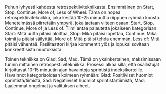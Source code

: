 Puhun lyhyesti kahdesta retrospektiivitekniikasta. Ensimmäinen on Start, Stop, Continue, More of, Less of Wheel. Tämä on nopea retrospektiivitekniikka, joka kestää 10-25 minuuttia riippuen ryhmän koosta. Menetelmässä piirretään ympyrä, joka jaetaan viiteen osaan: Start, Stop, Continue, More of ja Less of. Tiimi antaa palautetta jokaiseen kategoriaan: Start: Mitä uutta pitäisi aloittaa, Stop: Mikä pitäisi lopettaa, Continue: Mikä toimii ja pitäisi säilyttää, More of: Mitä pitäisi tehdä enemmän, Less of: Mitä pitäisi vähentää. Fasilitaattori kirjaa kommentit ylös ja lopuksi sovitaan konkreettisista muutoksista.

Toinen tekniikka on Glad, Sad, Mad. Tämä on yksinkertainen, maksimissaan tunnin mittainen retrospektiivitekniikka. Prosessi alkaa sillä, että osallistujat kirjoittavat 10-15 minuutin ajan havaintoja sprintistä indeksikorteille. Havainnot kategorisoidaan kolmeen ryhmään: Glad: Positiiviset huomiot sprintistä/tiimistä, Sad: Negatiiviset huomiot sprintistä/tiimistä, Mad: Laajemmat ongelmat ja valituksen aiheet.